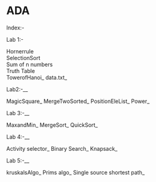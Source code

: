 # ADA

Index:-

Lab 1:-

Hornerrule\
SelectionSort\
Sum of n numbers\
Truth Table\
TowerofHanoi_
data.txt_

Lab2:-__

MagicSquare_
MergeTwoSorted_
PositionEleList_
Power_

Lab 3:-__

MaxandMin_
MergeSort_
QuickSort_

Lab 4:-__

Activity selector_
Binary Search_
Knapsack_

Lab 5:-__

kruskalsAlgo_
Prims algo_
Single source shortest path_

